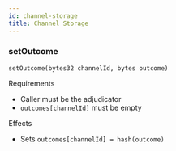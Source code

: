 ```yaml
---
id: channel-storage
title: Channel Storage
---
```


### setOutcome

`setOutcome(bytes32 channelId, bytes outcome)`

Requirements

- Caller must be the adjudicator
- `outcomes[channelId]` must be empty

Effects

- Sets `outcomes[channelId] = hash(outcome)`
